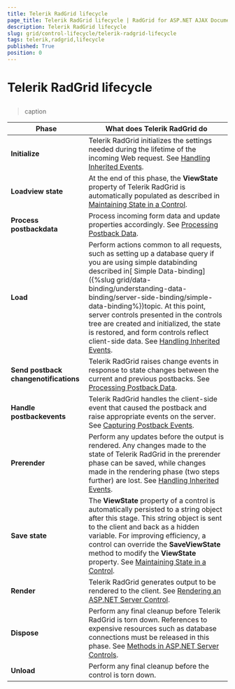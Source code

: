 ```yaml
---
title: Telerik RadGrid lifecycle
page_title: Telerik RadGrid lifecycle | RadGrid for ASP.NET AJAX Documentation
description: Telerik RadGrid lifecycle
slug: grid/control-lifecycle/telerik-radgrid-lifecycle
tags: telerik,radgrid,lifecycle
published: True
position: 0
---
```


# Telerik RadGrid lifecycle



## 


>caption  

|  **Phase**  |  **What does Telerik RadGrid do**  |
| ------ | ------ |
| **Initialize** |Telerik RadGrid initializes the settings needed during the lifetime of the incoming Web request. See [Handling Inherited Events](https://msdn.microsoft.com/en-us/library/aa720048(v=vs.71).aspx).|
| **Loadview state** |At the end of this phase, the **ViewState** property of Telerik RadGrid is automatically populated as described in [Maintaining State in a Control](https://msdn.microsoft.com/en-us/library/aa720269(v=vs.71).aspx).|
| **Process postbackdata** |Process incoming form data and update properties accordingly. See [Processing Postback Data](https://msdn.microsoft.com/en-us/library/aa719775.aspx).|
| **Load** |Perform actions common to all requests, such as setting up a database query if you are using simple databinding described in[ Simple Data-binding]({%slug grid/data-binding/understanding-data-binding/server-side-binding/simple-data-binding%})topic. At this point, server controls presented in the controls tree are created and initialized, the state is restored, and form controls reflect client-side data. See [Handling Inherited Events](https://msdn.microsoft.com/en-us/library/aa720048(v=vs.71).aspx).|
| **Send postback changenotifications** |Telerik RadGrid raises change events in response to state changes between the current and previous postbacks. See [Processing Postback Data](https://msdn.microsoft.com/en-us/library/aa719775.aspx).|
| **Handle postbackevents** |Telerik RadGrid handles the client-side event that caused the postback and raise appropriate events on the server. See [Capturing Postback Events](https://msdn.microsoft.com/en-us/library/aa720472(v=vs.71).aspx).|
| **Prerender** |Perform any updates before the output is rendered. Any changes made to the state of Telerik RadGrid in the prerender phase can be saved, while changes made in the rendering phase (two steps further) are lost. See [Handling Inherited Events](hhttps://msdn.microsoft.com/en-us/library/aa720048(v=vs.71).aspx).|
| **Save state** |The **ViewState** property of a control is automatically persisted to a string object after this stage. This string object is sent to the client and back as a hidden variable. For improving efficiency, a control can override the **SaveViewState** method to modify the **ViewState** property. See [Maintaining State in a Control](https://msdn.microsoft.com/en-us/library/aa720269(v=vs.71).aspx).|
| **Render** |Telerik RadGrid generates output to be rendered to the client. See [Rendering an ASP.NET Server Control](https://msdn.microsoft.com/en-us/library/aa338806(v=vs.71).aspx).|
| **Dispose** |Perform any final cleanup before Telerik RadGrid is torn down. References to expensive resources such as database connections must be released in this phase. See [Methods in ASP.NET Server Controls](https://msdn.microsoft.com/en-us/library/aa720294(v=vs.71).aspx).|
| **Unload** |Perform any final cleanup before the control is torn down.|
